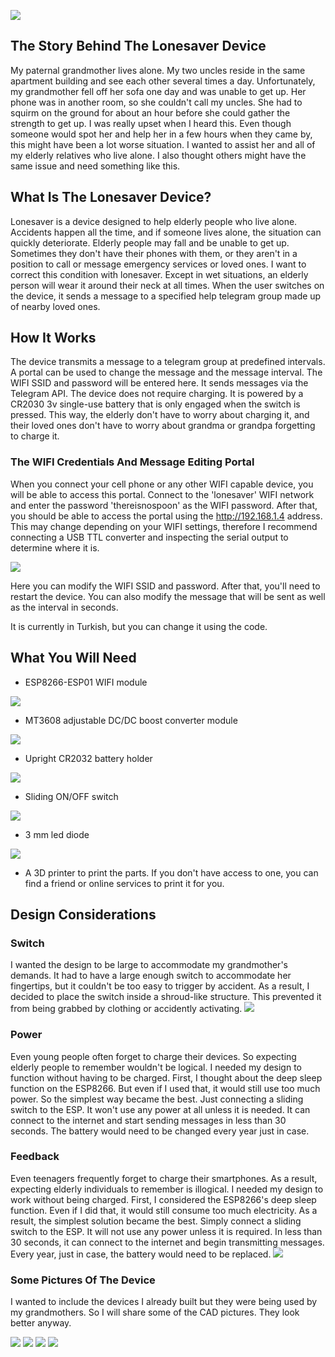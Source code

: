 ![](images/cover.png)
## The Story Behind The Lonesaver Device
My paternal grandmother lives alone. My two uncles reside in the same apartment building and see each other several times a day. Unfortunately, my grandmother fell off her sofa one day and was unable to get up. Her phone was in another room, so she couldn't call my uncles. She had to squirm on the ground for about an hour before she could gather the strength to get up. I was really upset when I heard this. Even though someone would spot her and help her in a few hours when they came by, this might have been a lot worse situation. I wanted to assist her and all of my elderly relatives who live alone. I also thought others might have the same issue and need something like this. 

## What Is The Lonesaver Device?
Lonesaver is a device designed to help elderly people who live alone. Accidents happen all the time, and if someone lives alone, the situation can quickly deteriorate. Elderly people may fall and be unable to get up. Sometimes they don't have their phones with them, or they aren't in a position to call or message emergency services or loved ones. I want to correct this condition with lonesaver. Except in wet situations, an elderly person will wear it around their neck at all times. When the user switches on the device, it sends a message to a specified help telegram group made up of nearby loved ones.

## How It Works
The device transmits a message to a telegram group at predefined intervals. A portal can be used to change the message and the message interval. The WIFI SSID and password will be entered here. It sends messages via the Telegram API. 
The device does not require charging. It is powered by a CR2030 3v single-use battery that is only engaged when the switch is pressed. This way, the elderly don't have to worry about charging it, and their loved ones don't have to worry about grandma or grandpa forgetting to charge it.  

### The WIFI Credentials And Message Editing Portal
When you connect your cell phone or any other WIFI capable device, you will be able to access this portal. Connect to the 'lonesaver' WIFI network and enter the password 'thereisnospoon' as the WIFI password. After that, you should be able to access the portal using the http://192.168.1.4 address. This may change depending on your WIFI settings, therefore I recommend connecting a USB TTL converter and inspecting the serial output to determine where it is.

![](images/portal.png)

Here you can modify the WIFI SSID and password. After that, you'll need to restart the device. You can also modify the message that will be sent as well as the interval in seconds. 

It is currently in Turkish, but you can change it using the code. 


## What You Will Need
- ESP8266-ESP01 WIFI module

![](images/esp.png)
- MT3608 adjustable DC/DC boost converter module

![](images/mt3608.png)
- Upright CR2032 battery holder

![](images/cr2032Holder.png)
- Sliding ON/OFF switch

![](images/switch.png)
- 3 mm led diode

![](images/led.png)
- A 3D printer to print the parts. If you don't have access to one, you can find a friend or online services to print it for you.

## Design Considerations

### Switch
I wanted the design to be large to accommodate my grandmother's demands. It had to have a large enough switch to accommodate her fingertips, but it couldn't be too easy to trigger by accident. As a result, I decided to place the switch inside a shroud-like structure. This prevented it from being grabbed by clothing or accidently activating.
![](images/deviceSwitch.png)

### Power
Even young people often forget to charge their devices. So expecting elderly people to remember wouldn't be logical. I needed my design to function without having to be charged. First, I thought about the deep sleep function on the ESP8266. But even if I used that, it would still use too much power. So the simplest way became the best. Just connecting a sliding switch to the ESP. It won't use any power at all unless it is needed. It can connect to the internet and start sending messages in less than 30 seconds. The battery would need to be changed every year just in case.


### Feedback
Even teenagers frequently forget to charge their smartphones. As a result, expecting elderly individuals to remember is illogical. I needed my design to work without being charged. First, I considered the ESP8266's deep sleep function. Even if I did that, it would still consume too much electricity. As a result, the simplest solution became the best. Simply connect a sliding switch to the ESP. It will not use any power unless it is required. In less than 30 seconds, it can connect to the internet and begin transmitting messages. Every year, just in case, the battery would need to be replaced.
![](images/workingLight.png)

### Some Pictures Of The Device
I wanted to include the devices I already built but they were being used by my grandmothers. So I will share some of the CAD pictures. They look better anyway.

![](images/pictureOfDevice.png)
![](images/deviceBatteryHolder.png)
![](images/pictureBack.png)
![](images/lidOff.png)
